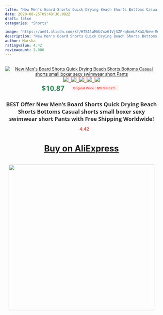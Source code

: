 ```yaml
---
title: "New Men's Board Shorts Quick Drying Beach Shorts Bottoms Casual shorts small boxer sexy swimwear short Pants"
date: 2020-08-25T09:40:36.892Z
draft: false
categories: "Shorts"

image: "https://ae01.alicdn.com/kf/HTB1laMNb7xz61VjSZFrq6xeLFXaX/New-Men-s-Board-Shorts-Quick-Drying-Beach-Shorts-Bottoms-Casual-shorts-small-boxer-sexy-swimwear.jpg"
description: "New Men's Board Shorts Quick Drying Beach Shorts Bottoms Casual shorts small boxer sexy swimwear short Pants"
author: Marsha
ratingvalue: 4.42
reviewcount: 2.000
---
```

<br>
<div style="text-align: center;">
<a href="https://s.click.aliexpress.com/e/_Abpri5" target="_blank" rel="nofollow noopener noreferrer"><img alt="New Men's Board Shorts Quick Drying Beach Shorts Bottoms Casual shorts small boxer sexy swimwear short Pants" class="magnifier-image" src="https://ae01.alicdn.com/kf/HTB1laMNb7xz61VjSZFrq6xeLFXaX/New-Men-s-Board-Shorts-Quick-Drying-Beach-Shorts-Bottoms-Casual-shorts-small-boxer-sexy-swimwear.jpg_640x640.jpg">
<br>
<img style="border:1px solid salmon" src="https://ae01.alicdn.com/kf/HTB1laMNb7xz61VjSZFrq6xeLFXaX/New-Men-s-Board-Shorts-Quick-Drying-Beach-Shorts-Bottoms-Casual-shorts-small-boxer-sexy-swimwear.jpg_120x120.jpg">&nbsp;&nbsp;<img style="border:1px solid salmon" src="https://ae01.alicdn.com/kf/HTB1eEc4dmWD3KVjSZSgq6ACxVXad/New-Men-s-Board-Shorts-Quick-Drying-Beach-Shorts-Bottoms-Casual-shorts-small-boxer-sexy-swimwear.jpg_120x120.jpg">&nbsp;&nbsp;<img style="border:1px solid salmon" src="https://ae01.alicdn.com/kf/HTB1xcw2df1G3KVjSZFkq6yK4XXan/New-Men-s-Board-Shorts-Quick-Drying-Beach-Shorts-Bottoms-Casual-shorts-small-boxer-sexy-swimwear.jpg_120x120.jpg">&nbsp;&nbsp;<img style="border:1px solid salmon" src="https://ae01.alicdn.com/kf/HTB1tjk9daWs3KVjSZFxq6yWUXXaW/New-Men-s-Board-Shorts-Quick-Drying-Beach-Shorts-Bottoms-Casual-shorts-small-boxer-sexy-swimwear.jpg_120x120.jpg">&nbsp;&nbsp;<img style="border:1px solid salmon" src="https://ae01.alicdn.com/kf/HTB1__k3dkWE3KVjSZSyq6xocXXad/New-Men-s-Board-Shorts-Quick-Drying-Beach-Shorts-Bottoms-Casual-shorts-small-boxer-sexy-swimwear.jpg_120x120.jpg"></a></div><br0>
<div style="text-align: center;"><span style="background-color: white; border: 0px; box-sizing: border-box; color: seagreen; display: inline-block; font-family: &quot;open sans&quot; , &quot;arial&quot; , &quot;helvetica&quot; , sans-serif , &quot;heiti&quot;; font-size: 24px; font-stretch: inherit; font-weight: 700; line-height: inherit; margin: 0px 10px 0px 0px; padding: 0px; vertical-align: middle;">$10.87 </span>
<span style="background: rgb(255 , 241 , 241); border-radius: 3px; border: 0px; box-sizing: border-box; color: #ff4747; display: inline-block; font-family: inherit; font-size: 12px; font-stretch: inherit; font-style: inherit; font-variant: inherit; font-weight: 600; line-height: inherit; margin: 0px; padding: 2px 5px; transform: scale(0.9); vertical-align: middle;">Original Price : <b style="text-decoration: line-through;">$15.99 </b> 32%&nbsp;&nbsp;</span></div>
<h1 style="color: #333333; display: inline-block; font-family: &quot;open sans&quot; , &quot;arial&quot; , &quot;helvetica&quot; , sans-serif , &quot;heiti&quot;; font-size: 18px; font-stretch: inherit; font-weight: 700; text-align: center;">BEST Offer New Men's Board Shorts Quick Drying Beach Shorts Bottoms Casual shorts small boxer sexy swimwear short Pants with Free Shipping Worldwide!</h1>
<div style="color: #ff4747; text-align: center;">
<img src="https://4.bp.blogspot.com/-M0ZcTcb-5uY/XleCXlxnR4I/AAAAAAAAAEc/OrjgMkXV1oMQFaCRZj5HQwOCBcu3w1FegCPcBGAYYCw/s1600/star.png" style="height: 15px;">&nbsp;<b>4.42</b></div>
<div class="button_cont" align="center"><a class="buynow_a" href="https://s.click.aliexpress.com/e/_Abpri5" target="_blank" rel="nofollow noopener noreferrer"><H1>Buy on AliExpress</H1></a></div><br>
<div class="separator" style="clear: both; text-align: center;">
<img src="https://lh3.googleusercontent.com/-pTy5HemUv9M/XlePHvY0dAI/AAAAAAAAAE4/0nX5iRUoIWY8eMW9Dpxeirr157OZliDIgCLcBGAsYHQ/s1600/badge.gif" width="480">
</div>
